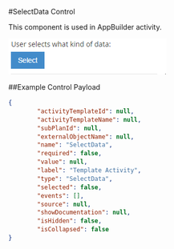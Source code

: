 #SelectData Control

This component is used in AppBuilder activity.

![Select Data](images/select_data.png)

##Example Control Payload
```json
{
        "activityTemplateId": null,
        "activityTemplateName": null,
        "subPlanId": null,
        "externalObjectName": null,
        "name": "SelectData",
        "required": false,
        "value": null,
        "label": "Template Activity",
        "type": "SelectData",
        "selected": false,
        "events": [],
        "source": null,
        "showDocumentation": null,
        "isHidden": false,
        "isCollapsed": false
}
```